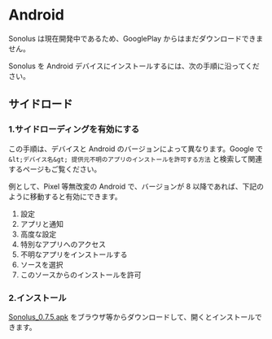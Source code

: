 # Android

Sonolus は現在開発中であるため、GooglePlay からはまだダウンロードできません。

Sonolus を Android デバイスにインストールするには、次の手順に沿ってください。

## サイドロード

### 1.サイドローディングを有効にする

この手順は、デバイスと Android のバージョンによって異なります。Google で `&lt;デバイス名&gt; 提供元不明のアプリのインストールを許可する方法` と検索して関連するページもご覧ください。

例として、Pixel 等無改変の Android で、バージョンが 8 以降であれば、下記のように移動すると有効にできます。

1. 設定
2. アプリと通知
3. 高度な設定
4. 特別なアプリへのアクセス
5. 不明なアプリをインストールする
6. ソースを選択
7. このソースからのインストールを許可

### 2.インストール

[Sonolus_0.7.5.apk](https://download.sonolus.com/Sonolus_0.7.5.apk) をブラウザ等からダウンロードして、開くとインストールできます。
